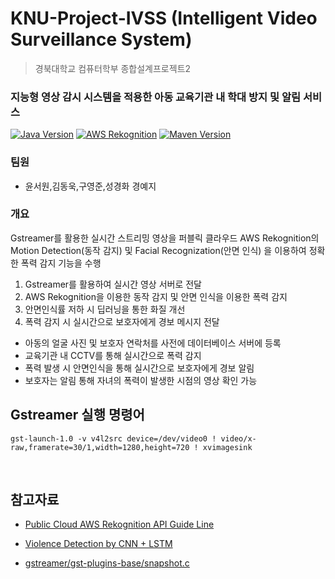 # KNU-Project-IVSS (Intelligent Video Surveillance System)
> 경북대학교 컴퓨터학부 종합설계프로젝트2 
### 지능형 영상 감시 시스템을 적용한 아동 교육기관 내 학대 방지 및 알림 서비스
[![Java Version](https://img.shields.io/badge/Java-1.8-red.svg)](https://www.java.com/ko/) [![AWS Rekognition](https://img.shields.io/badge/lisence-AWSRekognition-yellow.svg)](https://aws.amazon.com/ko/rekognition/)
[![Maven Version](https://img.shields.io/badge/Maven-3.6.0-blue.svg)](https://maven.apache.org)


### 팀원
- 윤서원,김동욱,구영준,성경화 경예지


### 개요

Gstreamer를 활용한 실시간 스트리밍 영상을 퍼블릭 클라우드 AWS Rekognition의 Motion Detection(동작 감지) 및 Facial Recognization(안면 인식) 을 이용하여 정확한 폭력 감지 기능을 수행  

1. Gstreamer를 활용하여 실시간 영상 서버로 전달
2. AWS Rekognition을 이용한 동작 감지 및 안면 인식을 이용한 폭력 감지
3. 안면인식률 저하 시 딥러닝을 통한 화질 개선
4. 폭력 감지 시 실시간으로 보호자에게 경보 메시지 전달

-  아동의 얼굴 사진 및 보호자 연락처를 사전에 데이터베이스 서버에 등록
-  교육기관 내 CCTV를 통해 실시간으로 폭력 감지
-  폭력 발생 시 안면인식을 통해 실시간으로 보호자에게 경보 알림
-  보호자는 알림 통해 자녀의 폭력이 발생한 시점의 영상 확인 가능

## Gstreamer 실행 명령어

```
gst-launch-1.0 -v v4l2src device=/dev/video0 ! video/x-raw,framerate=30/1,width=1280,height=720 ! xvimagesink
```

</br>

## 참고자료


- [Public Cloud AWS Rekognition API Guide Line](https://docs.aws.amazon.com/ko_kr/rekognition/latest/dg/what-is.html)

- [Violence Detection by CNN + LSTM](https://github.com/JoshuaPiinRueyPan/ViolenceDetection)

- [gstreamer/gst-plugins-base/snapshot.c](https://cgit.freedesktop.org/gstreamer/gst-plugins-base/tree/tests/examples/snapshot/snapshot.c)


